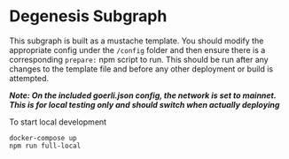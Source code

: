 # Degenesis Subgraph

This subgraph is built as a mustache template. You should modify the appropriate config under the `/config` folder and then
ensure there is a corresponding `prepare:` npm script to run. This should be run after any changes to the template file
and before any other deployment or build is attempted.

***Note: On the included goerli.json config, the network is set to mainnet. This is for local testing only and should switch
when actually deploying***


To start local development
```
docker-compose up
npm run full-local
```


